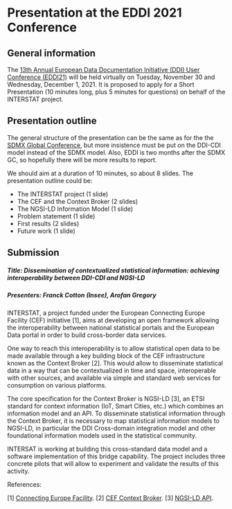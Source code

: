 # Presentation at the EDDI 2021 Conference

## General information

The [13th Annual European Data Documentation Initiative (DDI) User Conference (EDDI21)](https://eddi21.sciencesconf.org/resource/page/id/1) will be held virtually on Tuesday, November 30 and Wednesday, December 1, 2021. It is proposed to apply for a Short Presentation (10 minutes long, plus 5 minutes for questions) on behalf of the INTERSTAT project.


## Presentation outline

The general structure of the presentation can be the same as for the the [SDMX Global Conference](sdmx-gc.md), but more insistence must be put on the DDI-CDI model instead of the SDMX model. Also, EDDI is two months after the SDMX GC, so hopefully there will be more results to report.

We should aim at a duration of 10 minutes, so about 8 slides. The presentation outline could be:

- The INTERSTAT project (1 slide)
- The CEF and the Context Broker (2 slides)
- The NGSI-LD Information Model (1 slide)
- Problem statement (1 slide)
- First results (2 slides)
- Future work (1 slide)


## Submission

##### Title: Dissemination of contextualized statistical information: achieving interoperability between DDI-CDI and NGSI-LD

##### Presenters: Franck Cotton (Insee), Arofan Gregory

INTERSTAT, a project funded under the European Connecting Europe Facility (CEF) initiative [1], aims at developing an open framework allowing the interoperability between national statistical portals and the European Data portal in order to build cross-border data services.

One way to reach this interoperability is to allow statistical open data to be made available through a key building block of the CEF infrastructure known as the Context Broker [2]. This would allow to disseminate statistical data in a way that can be contextualized in time and space, interoperable with other sources, and available via simple and standard web services for consumption on various platforms.

The core specification for the Context Broker is NGSI-LD [3], an ETSI standard for context information (IoT, Smart Cities, etc.) which combines an information model and an API. To disseminate statistical information through the Context Broker, it is necessary to map statistical information models to NGSI-LD, in particular the DDI Cross-domain integration model and other foundational information models used in the statistical community.

INTERSAT is working at building this cross-standard data model and a software implementation of this bridge capability. The project includes three concrete pilots that will allow to experiment and validate the results of this activity.

References:

[1] [Connecting Europe Facility](https://ec.europa.eu/inea/en/connecting-europe-facility).
[2] [CEF Context Broker](https://ec.europa.eu/cefdigital/wiki/display/CEFDIGITAL/Context+Broker).
[3] [NGSI-LD API](https://www.etsi.org/deliver/etsi_gs/CIM/001_099/009/01.04.02_60/gs_CIM009v010402p.pdf).

